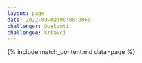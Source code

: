 ```yaml
---
layout: page
date: 2022-09-02T00:00:00+0
challenger: Duelanti
challengee: Krkavci
---
```


{% include match_content.md data=page %}
